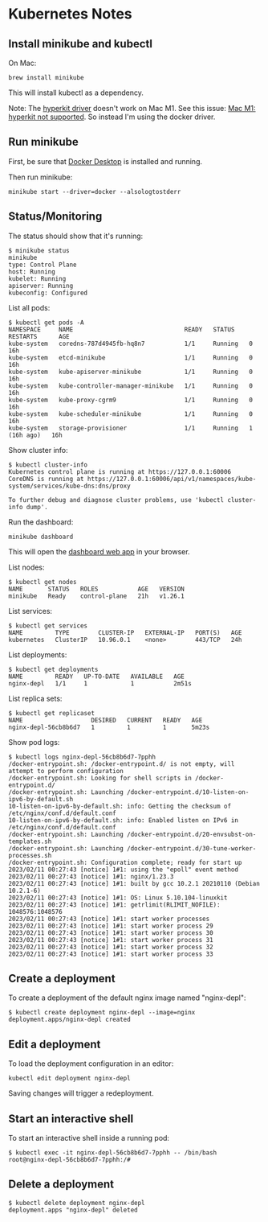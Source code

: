 # Kubernetes Notes

## Install minikube and kubectl

On Mac:

```
brew install minikube
```

This will install kubectl as a dependency.

Note: The [hyperkit driver](https://minikube.sigs.k8s.io/docs/drivers/hyperkit/) doesn't work on Mac M1. See this issue: [Mac M1: hyperkit not supported](https://github.com/kubernetes/minikube/issues/11885). So instead I'm using the docker driver.

## Run minikube

First, be sure that [Docker Desktop](https://docs.docker.com/desktop/install/mac-install/) is installed and running. 

Then run minikube:

```
minikube start --driver=docker --alsologtostderr
```


## Status/Monitoring

The status should show that it's running:

```
$ minikube status
minikube
type: Control Plane
host: Running
kubelet: Running
apiserver: Running
kubeconfig: Configured
```


List all pods:

```
$ kubectl get pods -A
NAMESPACE     NAME                               READY   STATUS    RESTARTS      AGE
kube-system   coredns-787d4945fb-hq8n7           1/1     Running   0             16h
kube-system   etcd-minikube                      1/1     Running   0             16h
kube-system   kube-apiserver-minikube            1/1     Running   0             16h
kube-system   kube-controller-manager-minikube   1/1     Running   0             16h
kube-system   kube-proxy-cgrm9                   1/1     Running   0             16h
kube-system   kube-scheduler-minikube            1/1     Running   0             16h
kube-system   storage-provisioner                1/1     Running   1 (16h ago)   16h
```

Show cluster info:
```
$ kubectl cluster-info
Kubernetes control plane is running at https://127.0.0.1:60006
CoreDNS is running at https://127.0.0.1:60006/api/v1/namespaces/kube-system/services/kube-dns:dns/proxy

To further debug and diagnose cluster problems, use 'kubectl cluster-info dump'.
```

Run the dashboard:

```
minikube dashboard
```

This will open the [dashboard web app](http://127.0.0.1:63406/api/v1/namespaces/kubernetes-dashboard/services/http:kubernetes-dashboard:/proxy/) in your browser.


List nodes:

```
$ kubectl get nodes
NAME       STATUS   ROLES           AGE   VERSION
minikube   Ready    control-plane   21h   v1.26.1
```

List services:

```
$ kubectl get services
NAME         TYPE        CLUSTER-IP   EXTERNAL-IP   PORT(S)   AGE
kubernetes   ClusterIP   10.96.0.1    <none>        443/TCP   24h
```

List deployments:

```
$ kubectl get deployments
NAME         READY   UP-TO-DATE   AVAILABLE   AGE
nginx-depl   1/1     1            1           2m51s
```

List replica sets:

```
$ kubectl get replicaset
NAME                   DESIRED   CURRENT   READY   AGE
nginx-depl-56cb8b6d7   1         1         1       5m23s
```

Show pod logs:

```
$ kubectl logs nginx-depl-56cb8b6d7-7pphh
/docker-entrypoint.sh: /docker-entrypoint.d/ is not empty, will attempt to perform configuration
/docker-entrypoint.sh: Looking for shell scripts in /docker-entrypoint.d/
/docker-entrypoint.sh: Launching /docker-entrypoint.d/10-listen-on-ipv6-by-default.sh
10-listen-on-ipv6-by-default.sh: info: Getting the checksum of /etc/nginx/conf.d/default.conf
10-listen-on-ipv6-by-default.sh: info: Enabled listen on IPv6 in /etc/nginx/conf.d/default.conf
/docker-entrypoint.sh: Launching /docker-entrypoint.d/20-envsubst-on-templates.sh
/docker-entrypoint.sh: Launching /docker-entrypoint.d/30-tune-worker-processes.sh
/docker-entrypoint.sh: Configuration complete; ready for start up
2023/02/11 00:27:43 [notice] 1#1: using the "epoll" event method
2023/02/11 00:27:43 [notice] 1#1: nginx/1.23.3
2023/02/11 00:27:43 [notice] 1#1: built by gcc 10.2.1 20210110 (Debian 10.2.1-6)
2023/02/11 00:27:43 [notice] 1#1: OS: Linux 5.10.104-linuxkit
2023/02/11 00:27:43 [notice] 1#1: getrlimit(RLIMIT_NOFILE): 1048576:1048576
2023/02/11 00:27:43 [notice] 1#1: start worker processes
2023/02/11 00:27:43 [notice] 1#1: start worker process 29
2023/02/11 00:27:43 [notice] 1#1: start worker process 30
2023/02/11 00:27:43 [notice] 1#1: start worker process 31
2023/02/11 00:27:43 [notice] 1#1: start worker process 32
2023/02/11 00:27:43 [notice] 1#1: start worker process 33
```


## Create a deployment

To create a deployment of the default nginx image named "nginx-depl":

```
$ kubectl create deployment nginx-depl --image=nginx
deployment.apps/nginx-depl created
```


## Edit a deployment

To load the deployment configuration in an editor:

```
kubectl edit deployment nginx-depl
```

Saving changes will trigger a redeployment.


## Start an interactive shell

To start an interactive shell inside a running pod:

```
$ kubectl exec -it nginx-depl-56cb8b6d7-7pphh -- /bin/bash
root@nginx-depl-56cb8b6d7-7pphh:/#
```


## Delete a deployment

```
$ kubectl delete deployment nginx-depl
deployment.apps "nginx-depl" deleted
```


